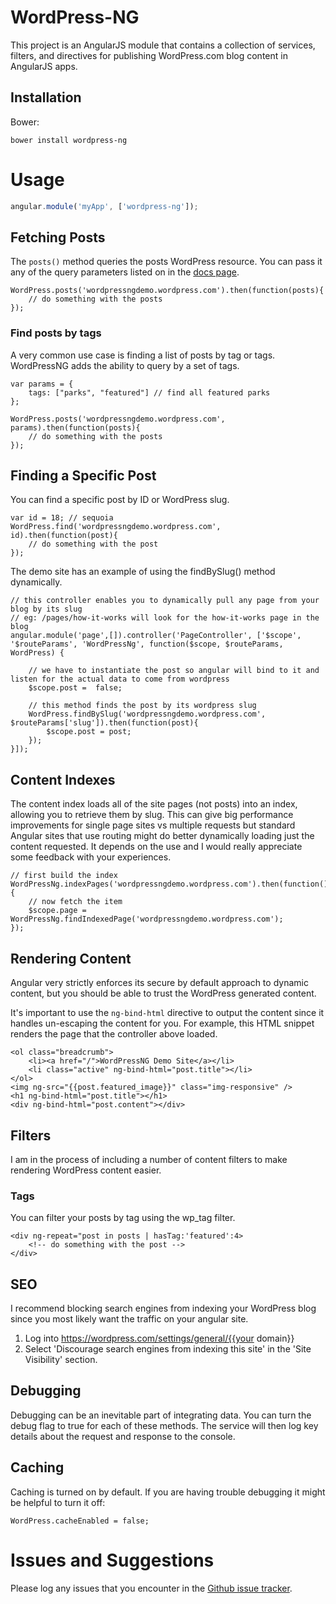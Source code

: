 # WordPress-NG

This project is an AngularJS module that contains a collection of services, filters, and directives for publishing
WordPress.com blog content in AngularJS apps.

## Installation

Bower:

```shell
bower install wordpress-ng
```

# Usage

```javascript
angular.module('myApp', ['wordpress-ng']);
```

## Fetching Posts

The `posts()` method queries the posts WordPress resource. You can pass it any of the query parameters listed on in the
[docs page](https://developer.wordpress.com/docs/api/1.1/get/sites/%24site/posts/).

    WordPress.posts('wordpressngdemo.wordpress.com').then(function(posts){
        // do something with the posts
    });

### Find posts by tags

A very common use case is finding a list of posts by tag or tags. WordPressNG adds the ability to query by a set of tags.

    var params = {
        tags: ["parks", "featured"] // find all featured parks
    };

    WordPress.posts('wordpressngdemo.wordpress.com', params).then(function(posts){
        // do something with the posts
    });

## Finding a Specific Post

You can find a specific post by ID or WordPress slug.

    var id = 18; // sequoia
    WordPress.find('wordpressngdemo.wordpress.com', id).then(function(post){
        // do something with the post
    });

The demo site has an example of using the findBySlug() method dynamically.

    // this controller enables you to dynamically pull any page from your blog by its slug
    // eg: /pages/how-it-works will look for the how-it-works page in the blog
    angular.module('page',[]).controller('PageController', ['$scope',  '$routeParams', 'WordPressNg', function($scope, $routeParams, WordPress) {

        // we have to instantiate the post so angular will bind to it and listen for the actual data to come from wordpress
        $scope.post =  false;

        // this method finds the post by its wordpress slug
        WordPress.findBySlug('wordpressngdemo.wordpress.com', $routeParams['slug']).then(function(post){
            $scope.post = post;
        });
    }]);

## Content Indexes

The content index loads all of the site pages (not posts) into an index, allowing you to retrieve them by slug.
This can give big performance improvements for single page sites vs multiple requests but standard Angular sites
that use routing might do better dynamically loading just the content requested. It depends on the use and
I would really appreciate some feedback with your experiences.

    // first build the index
    WordPressNg.indexPages('wordpressngdemo.wordpress.com').then(function(){
        // now fetch the item
        $scope.page = WordPressNg.findIndexedPage('wordpressngdemo.wordpress.com');
    });

## Rendering Content

Angular very strictly enforces its secure by default approach to dynamic content, but you should be able to trust the WordPress generated content.

It's important to use the `ng-bind-html` directive to output the content since it handles un-escaping the content for you.
For example, this HTML snippet renders the page that the controller above loaded.

    <ol class="breadcrumb">
        <li><a href="/">WordPressNG Demo Site</a></li>
        <li class="active" ng-bind-html="post.title"></li>
    </ol>
    <img ng-src="{{post.featured_image}}" class="img-responsive" />
    <h1 ng-bind-html="post.title"></h1>
    <div ng-bind-html="post.content"></div>

## Filters

I am in the process of including a number of content filters to make rendering WordPress content easier.

### Tags

You can filter your posts by tag using the wp_tag filter.

    <div ng-repeat="post in posts | hasTag:'featured':4>
        <!-- do something with the post -->
    </div>

## SEO

I recommend blocking search engines from indexing your WordPress blog since you most likely want the traffic on your angular site.

1. Log into https://wordpress.com/settings/general/{{your domain}}
2. Select 'Discourage search engines from indexing this site' in the 'Site Visibility' section.


## Debugging

Debugging can be an inevitable part of integrating data. You can turn the debug flag to true for each of these methods.
The service will then log key details about the request and response to the console.

## Caching

Caching is turned on by default. If you are having trouble debugging it might be helpful to turn it off:

    WordPress.cacheEnabled = false;

# Issues and Suggestions

Please log any issues that you encounter in the [Github issue tracker](https://github.com/forrestLyman/wordpress-ng/issues).
